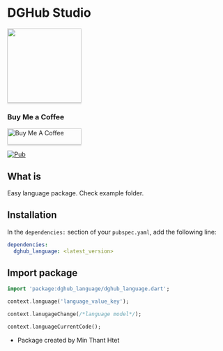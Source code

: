 # DGHub Studio

<a href="https://t.me/dghub_founder" target="_blank"><img src="https://avatars.githubusercontent.com/u/112307287?v=4 | width=100" style="height: 170px !important;width: 170px !important;box-shadow: 0px 3px 2px 0px rgba(190, 190, 190, 0.5) !important;-webkit-box-shadow: 0px 3px 2px 0px rgba(190, 190, 190, 0.5) !important;" ></a>

### Buy Me a Coffee

<a href="https://www.paypal.me/dghubfounder" target="_blank"><img src="https://www.buymeacoffee.com/assets/img/custom_images/orange_img.png" alt="Buy Me A Coffee" style="height: 37px !important;width: 170px !important;box-shadow: 0px 3px 2px 0px rgba(190, 190, 190, 0.5) !important;-webkit-box-shadow: 0px 3px 2px 0px rgba(190, 190, 190, 0.5) !important;" ></a>

[![Pub](https://img.shields.io/pub/v/font_awesome_flutter.svg)](https://pub.dartlang.org/packages/dghub_language)

## What is

Easy language package.
Check example folder.

## Installation

In the `dependencies:` section of your `pubspec.yaml`, add the following line:

```yaml
dependencies:
  dghub_language: <latest_version>
```

## Import package

```dart
import 'package:dghub_language/dghub_language.dart';
```

```dart
context.language('language_value_key');

context.lanugageChange(/*language model*/);

context.languageCurrentCode();
```

- Package created by Min Thant Htet
